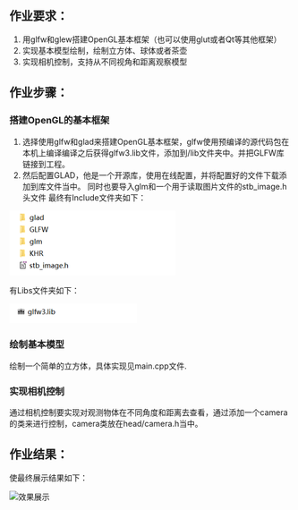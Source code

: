 ## 作业要求： ##
1.	用glfw和glew搭建OpenGL基本框架（也可以使用glut或者Qt等其他框架）
2.	实现基本模型绘制，绘制立方体、球体或者茶壶
3.	实现相机控制，支持从不同视角和距离观察模型

## 作业步骤： ##
### 	搭建OpenGL的基本框架 ###
1. 选择使用glfw和glad来搭建OpenGL基本框架，glfw使用预编译的源代码包在本机上编译编译之后获得glfw3.lib文件，添加到/lib文件夹中。并把GLFW库链接到工程。
2. 然后配置GLAD，他是一个开源库，使用在线配置，并将配置好的文件下载添加到库文件当中。
同时也要导入glm和一个用于读取图片文件的stb_image.h头文件
最终有Include文件夹如下：

![Include文件夹](pic/1.png)

有Libs文件夹如下：

 ![Libs文件夹](pic/2.png)

### 绘制基本模型 ###
绘制一个简单的立方体，具体实现见main.cpp文件.
### 实现相机控制 ###
通过相机控制要实现对观测物体在不同角度和距离去查看，通过添加一个camera的类来进行控制，camera类放在head/camera.h当中。
## 作业结果： ##
使最终展示结果如下：

 ![效果展示](show.gif)

